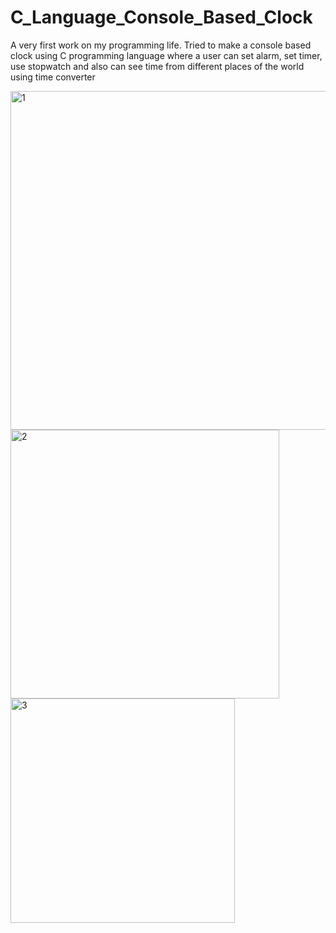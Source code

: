# C_Language_Console_Based_Clock
A very first work on my programming life. Tried to make a console based clock using C programming language where a user can set alarm, set timer, use stopwatch and also can see time from different places of the world using time converter


<img width="542" alt="1" src="https://github.com/amina2155/Console_Based_Talking_Clock/assets/98386611/59c2760c-c79d-41eb-8b51-2a9b5ae4d45a">


<img width="430" alt="2" src="https://github.com/amina2155/Console_Based_Talking_Clock/assets/98386611/cea83360-ea9a-454d-a0d3-3ffa0dbc0ddc">


<img width="359" alt="3" src="https://github.com/amina2155/Console_Based_Talking_Clock/assets/98386611/5ca0a52e-7807-450b-a490-c3125e4f58b7">
